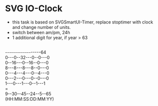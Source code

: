 # SVG IO-Clock


+ this task is based on SVGSmartUI-Timer, replace stoptimer with clock and change number of units.
+ switch between am/pm, 24h
+ 1 additional digit for year, if year > 63

<br />
 ------------------64<br />
 0---0--32---0--0---0<br />
 0--16---0--16--0---0<br />
 8---8---8---8--0---0<br />
 0---4---4---0--4---0<br />
 0---2---0---0--0---0<br />
 1---0---1---0--1---1<br />=<br /> 
 9--30--45--24--5--65<br />
(HH:MM:SS:DD:MM:YY)

